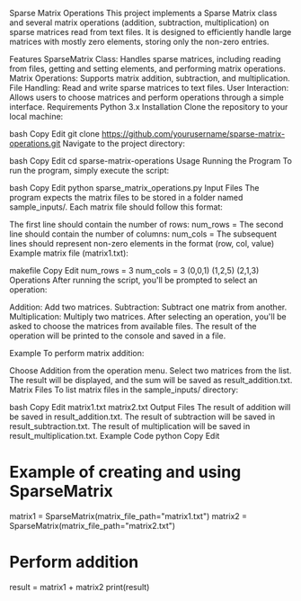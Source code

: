 Sparse Matrix Operations
This project implements a Sparse Matrix class and several matrix operations (addition, subtraction, multiplication) on sparse matrices read from text files. It is designed to efficiently handle large matrices with mostly zero elements, storing only the non-zero entries.

Features
SparseMatrix Class: Handles sparse matrices, including reading from files, getting and setting elements, and performing matrix operations.
Matrix Operations: Supports matrix addition, subtraction, and multiplication.
File Handling: Read and write sparse matrices to text files.
User Interaction: Allows users to choose matrices and perform operations through a simple interface.
Requirements
Python 3.x
Installation
Clone the repository to your local machine:

bash
Copy
Edit
git clone https://github.com/yourusername/sparse-matrix-operations.git
Navigate to the project directory:

bash
Copy
Edit
cd sparse-matrix-operations
Usage
Running the Program
To run the program, simply execute the script:

bash
Copy
Edit
python sparse_matrix_operations.py
Input Files
The program expects the matrix files to be stored in a folder named sample_inputs/. Each matrix file should follow this format:

The first line should contain the number of rows: num_rows = <value>
The second line should contain the number of columns: num_cols = <value>
The subsequent lines should represent non-zero elements in the format (row, col, value)
Example matrix file (matrix1.txt):

makefile
Copy
Edit
num_rows = 3
num_cols = 3
(0,0,1)
(1,2,5)
(2,1,3)
Operations
After running the script, you'll be prompted to select an operation:

Addition: Add two matrices.
Subtraction: Subtract one matrix from another.
Multiplication: Multiply two matrices.
After selecting an operation, you'll be asked to choose the matrices from available files. The result of the operation will be printed to the console and saved in a file.

Example
To perform matrix addition:

Choose Addition from the operation menu.
Select two matrices from the list.
The result will be displayed, and the sum will be saved as result_addition.txt.
Matrix Files
To list matrix files in the sample_inputs/ directory:

bash
Copy
Edit
matrix1.txt
matrix2.txt
Output Files
The result of addition will be saved in result_addition.txt.
The result of subtraction will be saved in result_subtraction.txt.
The result of multiplication will be saved in result_multiplication.txt.
Example Code
python
Copy
Edit
# Example of creating and using SparseMatrix
matrix1 = SparseMatrix(matrix_file_path="matrix1.txt")
matrix2 = SparseMatrix(matrix_file_path="matrix2.txt")

# Perform addition
result = matrix1 + matrix2
print(result)




